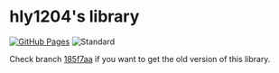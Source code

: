 # hly1204's library

[![GitHub Pages](https://img.shields.io/static/v1?label=GitHub+Pages&message=library+&color=brightgreen&logo=github)](https://hly1204.github.io/library/) ![Standard](https://img.shields.io/badge/C%2B%2B-17-green)

Check branch [185f7aa](https://github.com/hly1204/library/tree/185f7aaed0a8f309738f63072f5b7d38f840cd7d) if you want to get the old version of this library.